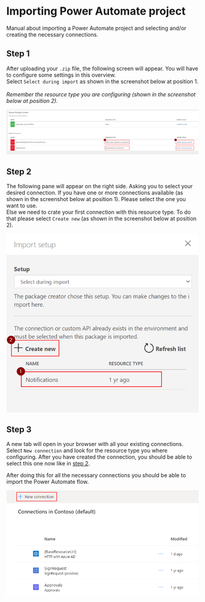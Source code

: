 # Importing Power Automate project
Manual about importing a Power Automate project and selecting and/or creating the necessary connections.

## Step 1
After uploading your `.zip` file, the following screen will appear.
You will have to configure some settings in this overview.<br/>
Select `Select during import` as shown in the screenshot below at position 1.<br/>
<br/>
_Remember the resource type you are configuring (shown in the screenshot below at position 2)._

![](/files/Import-SelectConnections.png)

## Step 2
The following pane will appear on the right side. Asking you to select your desired connection.
If you have one or more connections available (as shown in the screenshot below at position 1). Please select the one you want to use.<br/>
Else we need to crate your first connection with this resource type. To do that please select `Create new` (as shown in the screenshot below at position 2).

![](/files/Import-SelectConnectionAccount.png)

## Step 3
A new tab will open in your browser with all your existing connections.
Select `New connection` and look for the resource type you where configuring.
After you have created the connection, you should be able to select this one now like in [step 2](/CreateConnectionsInImport.md#step-2).

After doing this for all the necessary connections you should be able to import the Power Automate flow.

![](/files/CreateNewConnection.png)
